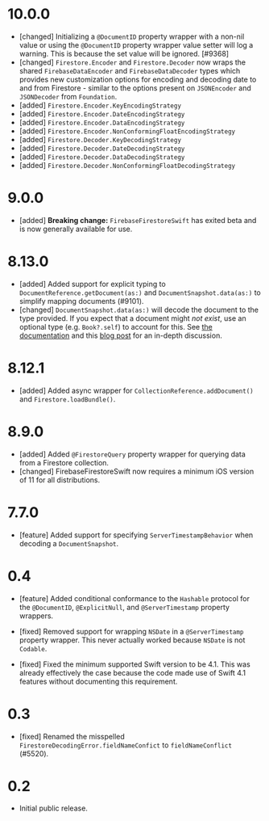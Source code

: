 # 10.0.0
- [changed] Initializing a `@DocumentID` property wrapper with a non-nil value
  or using the `@DocumentID` property wrapper value setter will log a warning.
  This is because the set value will be ignored. [#9368]
- [changed] `Firestore.Encoder` and `Firestore.Decoder` now wraps the shared `FirebaseDataEncoder` and `FirebaseDataDecoder` types which provides new customization options for encoding and decoding date to and from Firestore - similar to the options present on `JSONEncoder` and `JSONDecoder` from `Foundation`.
- [added] `Firestore.Encoder.KeyEncodingStrategy`
- [added] `Firestore.Encoder.DateEncodingStrategy`
- [added] `Firestore.Encoder.DataEncodingStrategy`
- [added] `Firestore.Encoder.NonConformingFloatEncodingStrategy`
- [added] `Firestore.Decoder.KeyDecodingStrategy`
- [added] `Firestore.Decoder.DateDecodingStrategy`
- [added] `Firestore.Decoder.DataDecodingStrategy`
- [added] `Firestore.Decoder.NonConformingFloatDecodingStrategy`

# 9.0.0
- [added] **Breaking change:** `FirebaseFirestoreSwift` has exited beta and is
  now generally available for use.

# 8.13.0
- [added] Added support for explicit typing to `DocumentReference.getDocument(as:)`
  and `DocumentSnapshot.data(as:)` to simplify mapping documents (#9101).
- [changed] `DocumentSnapshot.data(as:)` will decode the document to the type
  provided. If you expect that a document might *not exist*, use an optional
  type (e.g. `Book?.self`) to account for this. See
  [the documentation](https://firebase.google.com/docs/firestore/query-data/get-data#custom_objects)
  and this [blog post](https://peterfriese.dev/posts/firestore-codable-the-comprehensive-guide/#mapping-simple-types-using-codable)
  for an in-depth discussion.

# 8.12.1
- [added] Added async wrapper for `CollectionReference.addDocument()` and
  `Firestore.loadBundle()`.

# 8.9.0
- [added] Added `@FirestoreQuery` property wrapper for querying data from a
  Firestore collection.
- [changed] FirebaseFirestoreSwift now requires a minimum iOS version of 11 for
  all distributions.

# 7.7.0
- [feature] Added support for specifying `ServerTimestampBehavior` when
  decoding a `DocumentSnapshot`.

# 0.4
- [feature] Added conditional conformance to the `Hashable` protocol for the
  `@DocumentID`, `@ExplicitNull`, and `@ServerTimestamp` property wrappers.

- [fixed] Removed support for wrapping `NSDate` in a `@ServerTimestamp`
  property wrapper. This never actually worked because `NSDate` is not
  `Codable`.
- [fixed] Fixed the minimum supported Swift version to be 4.1. This was already
  effectively the case because the code made use of Swift 4.1 features without
  documenting this requirement.

# 0.3
- [fixed] Renamed the misspelled `FirestoreDecodingError.fieldNameConfict` to
  `fieldNameConflict` (#5520).

# 0.2
- Initial public release.
